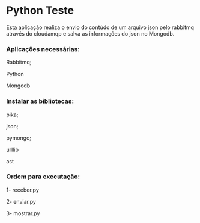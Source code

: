 <h1> Python Teste</h1>

Esta aplicação realiza o envio do contúdo de um arquivo json pelo rabbitmq através do cloudamqp e salva as informações do json no Mongodb.

<h3>Aplicações necessárias:</h3>
<p>Rabbitmq;</p>
<p>Python</p>
<p>Mongodb</p>

<h3>Instalar as bibliotecas:</h3> 
<p>pika;</p>
<p>json;</p>
<p>pymongo;</p>
<p>urllib</p>
<p>ast</p>

<h3>Ordem para executação:</h3>
<p>1- receber.py</p>
<p>2- enviar.py</p>
<p>3- mostrar.py</p>


